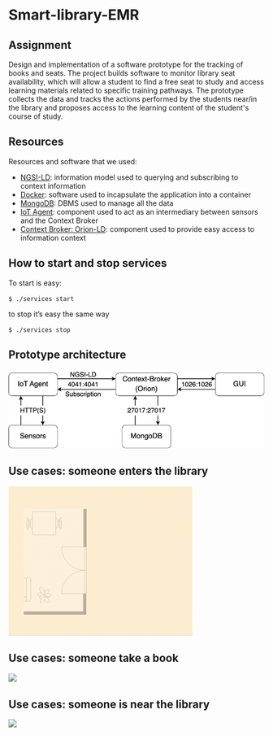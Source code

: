 # Smart-library-EMR

## Assignment
Design and implementation of a software prototype for the tracking of books and seats. The project builds software to monitor library seat availability, which will allow a student to find a free seat to study and access learning materials related to specific training pathways.
The prototype collects the data and tracks the actions performed by the students near/in the library and proposes access to the learning content of the student's course of study.

## Resources
Resources and software that we used:
- [NGSI-LD](https://fiware-datamodels.readthedocs.io/en/stable/ngsi-ld_howto/index.html): information model used to querying and subscribing to context information
- [Docker](https://www.docker.com/): software used to incapsulate the application into a container
- [MongoDB](https://www.mongodb.com/): DBMS used to manage all the data
- [IoT Agent](https://fiware-tutorials.readthedocs.io/en/stable/iot-agent/#:~:text=An%20IoT%20Agent%20is%20a,using%20their%20own%20native%20protocols.): component used to act as an intermediary between sensors and the Context Broker
- [Context Broker: Orion-LD](https://github.com/FIWARE/context.Orion-LD): component used to provide easy access to information context

## How to start and stop services
To start is easy:
```
$ ./services start
```
to stop it’s easy the same way
```
$ ./services stop
```

## Prototype architecture
![](./imgREADME/arclog.png)

## Use cases: someone enters the library
![](./imgREADME/room.gif)

## Use cases: someone take a book
![](./imgREADME/book.gif)

## Use cases: someone is near the library
![](./imgREADME/near.gif)